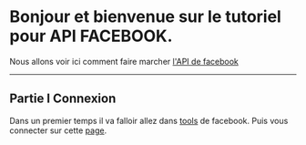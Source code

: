 # Bonjour et bienvenue sur le tutoriel pour API FACEBOOK.

Nous allons voir ici comment faire marcher [l'API de facebook ](https://developers.facebook.com/)

***
## Partie I Connexion
Dans un premier temps il va falloir allez dans [tools](https://developers.facebook.com/tools/) de facebook.
Puis vous connecter sur cette [page](https://www.facebook.com/login/?next=https%3A%2F%2Fdevelopers.facebook.com%2Ftools%2F).
